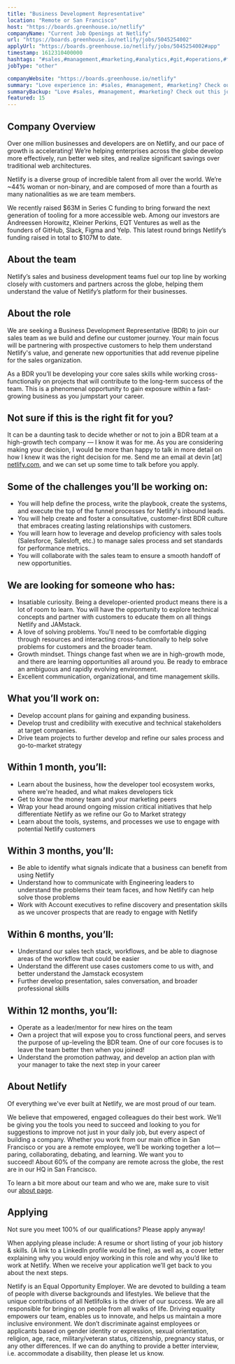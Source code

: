 ```yaml
---
title: "Business Development Representative"
location: "Remote or San Francisco"
host: "https://boards.greenhouse.io/netlify"
companyName: "Current Job Openings at Netlify"
url: "https://boards.greenhouse.io/netlify/jobs/5045254002"
applyUrl: "https://boards.greenhouse.io/netlify/jobs/5045254002#app"
timestamp: 1612310400000
hashtags: "#sales,#management,#marketing,#analytics,#git,#operations,#figma,#office,#rest"
jobType: "other"

companyWebsite: "https://boards.greenhouse.io/netlify"
summary: "Love experience in: #sales, #management, #marketing? Check out this job post!"
summaryBackup: "Love #sales, #management, #marketing? Check out this job post!"
featured: 15
---
```


## Company Overview

Over one million businesses and developers are on Netlify, and our pace of growth is accelerating! We’re helping enterprises across the globe develop more effectively, run better web sites, and realize significant savings over traditional web architectures.

Netlify is a diverse group of incredible talent from all over the world. We’re ~44% woman or non-binary, and are composed of more than a fourth as many nationalities as we are team members.

We recently raised $63M in Series C funding to bring forward the next generation of tooling for a more accessible web. Among our investors are Andreessen Horowitz, Kleiner Perkins, EQT Ventures as well as the founders of GitHub, Slack, Figma and Yelp. This latest round brings Netlify’s funding raised in total to $107M to date.

## About the team

Netlify’s sales and business development teams fuel our top line by working closely with customers and partners across the globe, helping them understand the value of Netlify’s platform for their businesses.

## About the role

We are seeking a Business Development Representative (BDR) to join our sales team as we build and define our customer journey. Your main focus will be partnering with prospective customers to help them understand Netlify's value, and generate new opportunities that add revenue pipeline for the sales organization.

As a BDR you’ll be developing your core sales skills while working cross-functionally on projects that will contribute to the long-term success of the team. This is a phenomenal opportunity to gain exposure within a fast-growing business as you jumpstart your career.

## Not sure if this is the right fit for you?

It can be a daunting task to decide whether or not to join a BDR team at a high-growth tech company — I know it was for me. As you are considering making your decision, I would be more than happy to talk in more detail on how I knew it was the right decision for me. Send me an email at devin \[at\] [netlify.com](http://netlify.com), and we can set up some time to talk before you apply.

## Some of the challenges you’ll be working on:

*   You will help define the process, write the playbook, create the systems, and execute the top of the funnel processes for Netlify's inbound leads.
*   You will help create and foster a consultative, customer-first BDR culture that embraces creating lasting relationships with customers.
*   You will learn how to leverage and develop proficiency with sales tools (Salesforce, Salesloft, etc.) to manage sales process and set standards for performance metrics.
*   You will collaborate with the sales team to ensure a smooth handoff of new opportunities.

## We are looking for someone who has:

*   Insatiable curiosity. Being a developer-oriented product means there is a lot of room to learn. You will have the opportunity to explore technical concepts and partner with customers to educate them on all things Netlify and JAMstack.
*   A love of solving problems. You'll need to be comfortable digging through resources and interacting cross-functionally to help solve problems for customers and the broader team.
*   Growth mindset. Things change fast when we are in high-growth mode, and there are learning opportunities all around you. Be ready to embrace an ambiguous and rapidly evolving environment.
*   Excellent communication, organizational, and time management skills.

## What you’ll work on: 

*   Develop account plans for gaining and expanding business.
*   Develop trust and credibility with executive and technical stakeholders at target companies.
*   Drive team projects to further develop and refine our sales process and go-to-market strategy

## Within 1 month, you’ll:

*   Learn about the business, how the developer tool ecosystem works, where we're headed, and what makes developers tick
*   Get to know the money team and your marketing peers
*   Wrap your head around ongoing mission critical initiatives that help differentiate Netlify as we refine our Go to Market strategy
*   Learn about the tools, systems, and processes we use to engage with potential Netlify customers

## Within 3 months, you’ll:

*   Be able to identify what signals indicate that a business can benefit from using Netlify
*   Understand how to communicate with Engineering leaders to understand the problems their team faces, and how Netlify can help solve those problems
*   Work with Account executives to refine discovery and presentation skills as we uncover prospects that are ready to engage with Netlify

## Within 6 months, you’ll:

*   Understand our sales tech stack, workflows, and be able to diagnose areas of the workflow that could be easier
*   Understand the different use cases customers come to us with, and better understand the Jamstack ecosystem
*   Further develop presentation, sales conversation, and broader professional skills

## Within 12 months, you’ll:

*   Operate as a leader/mentor for new hires on the team
*   Own a project that will expose you to cross functional peers, and serves the purpose of up-leveling the BDR team. One of our core focuses is to leave the team better then when you joined!
*   Understand the promotion pathway, and develop an action plan with your manager to take the next step in your career

## About Netlify

Of everything we've ever built at Netlify, we are most proud of our team.

We believe that empowered, engaged colleagues do their best work. We’ll be giving you the tools you need to succeed and looking to you for suggestions to improve not just in your daily job, but every aspect of building a company. Whether you work from our main office in San Francisco or you are a remote employee, we’ll be working together a lot—paring, collaborating, debating, and learning. We want you to succeed! About 60% of the company are remote across the globe, the rest are in our HQ in San Francisco.

To learn a bit more about our team and who we are, make sure to visit our [about page](http://netlify.com/about).

## Applying

Not sure you meet 100% of our qualifications? Please apply anyway!

When applying please include: A resume or short listing of your job history & skills. (A link to a LinkedIn profile would be fine), as well as, a cover letter explaining why you would enjoy working in this role and why you’d like to work at Netlify. When we receive your application we’ll get back to you about the next steps.

Netlify is an Equal Opportunity Employer. We are devoted to building a team of people with diverse backgrounds and lifestyles. We believe that the unique contributions of all Netlifolks is the driver of our success. We are all responsible for bringing on people from all walks of life. Driving equality empowers our team, enables us to innovate, and helps us maintain a more inclusive environment. We don’t discriminate against employees or applicants based on gender identity or expression, sexual orientation, religion, age, race, military/veteran status, citizenship, pregnancy status, or any other differences. If we can do anything to provide a better interview, i.e. accommodate a disability, then please let us know.
